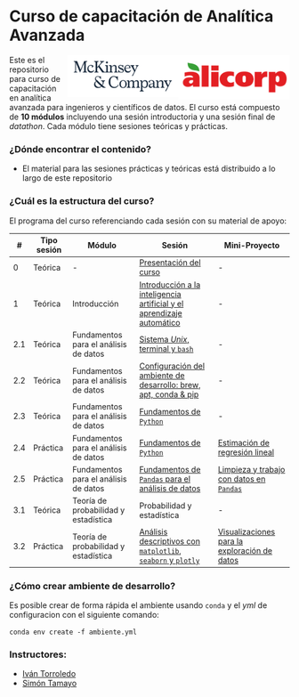 # Curso de capacitación de Analítica Avanzada

<p float="right">
  <img src="99-imagenes/alicorp-logo.png" alt="drawing" width="200" align="right"/>
  <img src="99-imagenes/mck-logo.png" alt="drawing" width="200" align="right"/>
</p>

Este es el repositorio para curso de capacitación en analítica avanzada para ingenieros y científicos de datos. El curso está compuesto de **10 módulos** incluyendo una sesión introductoria y una sesión final de *datathon*. Cada módulo tiene sesiones teóricas y prácticas.    

### ¿Dónde encontrar el contenido?
  - El material para las sesiones prácticas y teóricas está distribuido a lo largo de este repositorio

### ¿Cuál es la estructura del curso?
El programa del curso referenciando cada sesión con su material de apoyo:

| # | Tipo sesión| Módulo | Sesión | Mini-Proyecto|  
|---|---|---|---|---|
|  0 | Teórica | - | [Presentación del curso](https://github.com/Torroledo/codes-capability-building-DS-DE/blob/master/5-presentaciones/0.%20Introduccion%20al%20programa%20de%20AA%20master.pdf) | -  | 
|  1 | Teórica | Introducción | [Introducción a la inteligencia artificial y el aprendizaje automático](https://github.com/Torroledo/codes-capability-building-DS-DE/blob/master/5-presentaciones/1.%20Introduccion%20a%20la%20IA%20y%20el%20AA%20master.pdf) |  -  |
|  2.1 | Teórica |Fundamentos para el análisis de datos | [Sistema *Unix*, terminal y `bash`](https://github.com/Torroledo/codes-capability-building-DS-DE/blob/master/5-presentaciones/2.1%20Sistema%20Unix%2C%20terminal%20y%20bash%20master.pdf) | - | 
|  2.2 | Teórica |Fundamentos para el análisis de datos | [Configuración del ambiente de desarrollo: brew, apt, conda & pip](https://github.com/Torroledo/codes-capability-building-DS-DE/blob/master/5-presentaciones/2.2%20Configuracion%20del%20ambiente%20de%20desarrollo%20master.pdf) | -  |
|  2.3 | Teórica |Fundamentos para el análisis de datos | [Fundamentos de `Python`](https://github.com/Torroledo/codes-capability-building-DS-DE/blob/master/5-presentaciones/2.3%20Fundamentos%20de%20python%20master.pdf) | - | 
|  2.4 | Práctica |Fundamentos para el análisis de datos | [Fundamentos de `Python`](https://github.com/Torroledo/codes-capability-building-DS-DE/blob/master/2-notebooks/2.4-Fundamentos_de_python.ipynb) | [Estimación de regresión lineal](https://github.com/Torroledo/codes-capability-building-DS-DE/blob/master/3-ejercicios/2.4-Fundamentos_de_python-ejercicio.ipynb)  |  
|  2.5 | Práctica | Fundamentos para el análisis de datos | [Fundamentos de `Pandas` para el análisis de datos](https://github.com/Torroledo/codes-capability-building-DS-DE/blob/master/2-notebooks/2.5-Fundamentos_de_pandas_para_el_analisis_de_datos.ipynb) | [Limpieza y trabajo con datos en `Pandas`](https://github.com/Torroledo/codes-capability-building-DS-DE/blob/master/3-ejercicios/2.5-Fundamentos_de_pandas-ejercicio.ipynb) |
|  3.1 | Teórica | Teoría de probabilidad y estadística | Probabilidad y estadística | - |
|  3.2 | Práctica | Teoría de probabilidad y estadística | [Análisis descriptivos con `matplotlib`, `seaborn` y `plotly`](https://github.com/Torroledo/codes-capability-building-DS-DE/blob/master/2-notebooks/3.2-Analisis_descriptivos_con_matplotlib_seaborn_plotly.ipynb) | [Visualizaciones para la exploración de datos](https://github.com/Torroledo/codes-capability-building-DS-DE/blob/master/3-ejercicios/3.2-Analisis_descriptivos-ejercicio.ipynb) |

### ¿Cómo crear ambiente de desarrollo?

Es posible crear de forma rápida el ambiente usando `conda` y el *yml* de configuracion con el siguiente comando:

```
conda env create -f ambiente.yml
```

### Instructores:

- [Iván Torroledo](https://github.com/Torroledo)
- [Simón Tamayo](https://github.com/simontamayo)

